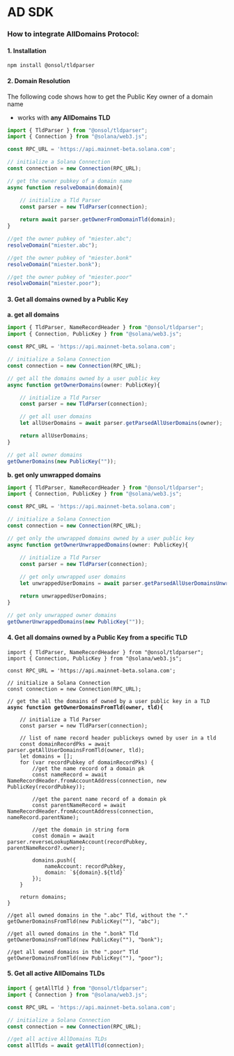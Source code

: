 # AD SDK

### How to integrate AllDomains Protocol:

#### 1. Installation

```
npm install @onsol/tldparser
```

#### 2. Domain Resolution

The following code shows how to get the Public Key owner of a domain name

* works with **any AllDomains TLD**

```typescript
import { TldParser } from "@onsol/tldparser";
import { Connection } from "@solana/web3.js";

const RPC_URL = 'https://api.mainnet-beta.solana.com';

// initialize a Solana Connection
const connection = new Connection(RPC_URL);

// get the owner pubkey of a domain name
async function resolveDomain(domain){

    // initialize a Tld Parser
    const parser = new TldParser(connection);
    
    return await parser.getOwnerFromDomainTld(domain);
}

//get the owner pubkey of "miester.abc";
resolveDomain("miester.abc");

//get the owner pubkey of "miester.bonk"
resolveDomain("miester.bonk");

//get the owner pubkey of "miester.poor"
resolveDomain("miester.poor");

```



#### 3. Get all domains owned by a Public Key

**a. get all domains**&#x20;

```typescript
import { TldParser, NameRecordHeader } from "@onsol/tldparser";
import { Connection, PublicKey } from "@solana/web3.js";

const RPC_URL = 'https://api.mainnet-beta.solana.com';

// initialize a Solana Connection
const connection = new Connection(RPC_URL);

// get all the domains owned by a user public key
async function getOwnerDomains(owner: PublicKey){

    // initialize a Tld Parser
    const parser = new TldParser(connection);

    // get all user domains
    let allUserDomains = await parser.getParsedAllUserDomains(owner);

    return allUserDomains;
}

// get all owner domains
getOwnerDomains(new PublicKey(""));
```

**b. get only unwrapped domains**

```typescript
import { TldParser, NameRecordHeader } from "@onsol/tldparser";
import { Connection, PublicKey } from "@solana/web3.js";

const RPC_URL = 'https://api.mainnet-beta.solana.com';

// initialize a Solana Connection
const connection = new Connection(RPC_URL);

// get only the unwrapped domains owned by a user public key
async function getOwnerUnwrappedDomains(owner: PublicKey){

    // initialize a Tld Parser
    const parser = new TldParser(connection);
    
    // get only unwrapped user domains
    let unwrappedUserDomains = await parser.getParsedAllUserDomainsUnwrapped(owner);

    return unwrappedUserDomains;
}

// get only unwrapped owner domains
getOwnerUnwrappedDomains(new PublicKey(""));
```



#### 4. Get all domains owned by a Public Key from a specific TLD

<pre class="language-typescript"><code class="lang-typescript">import { TldParser, NameRecordHeader } from "@onsol/tldparser";
import { Connection, PublicKey } from "@solana/web3.js";

const RPC_URL = 'https://api.mainnet-beta.solana.com';

// initialize a Solana Connection
const connection = new Connection(RPC_URL);

// get the all the domains of owned by a user public key in a TLD
<strong>async function getOwnerDomainsFromTld(owner, tld){
</strong>
    // initialize a Tld Parser
    const parser = new TldParser(connection);
    
    // list of name record header publickeys owned by user in a tld
    const domainRecordPks = await parser.getAllUserDomainsFromTld(owner, tld);
    let domains = [];
    for (var recordPubkey of domainRecordPks) {
        //get the name record of a domain pk
        const nameRecord = await NameRecordHeader.fromAccountAddress(connection, new PublicKey(recordPubkey));
        
        //get the parent name record of a domain pk
        const parentNameRecord = await NameRecordHeader.fromAccountAddress(connection, nameRecord.parentName);
        
        //get the domain in string form
        const domain = await parser.reverseLookupNameAccount(recordPubkey, parentNameRecord?.owner);
        
        domains.push({
            nameAccount: recordPubkey,
            domain: `${domain}.${tld}`
        });
    }
      
    return domains;
}

//get all owned domains in the ".abc" Tld, without the "."
getOwnerDomainsFromTld(new PublicKey(""), "abc");

//get all owned domains in the ".bonk" Tld
getOwnerDomainsFromTld(new PublicKey(""), "bonk");

//get all owned domains in the ".poor" Tld
getOwnerDomainsFromTld(new PublicKey(""), "poor");
</code></pre>

####

#### 5.  Get all active AllDomains TLDs

```typescript
import { getAllTld } from "@onsol/tldparser";
import { Connection } from "@solana/web3.js";

const RPC_URL = 'https://api.mainnet-beta.solana.com';

// initialize a Solana Connection
const connection = new Connection(RPC_URL);

//get all active AllDomains TLDs
const allTlds = await getAllTld(connection);
```

